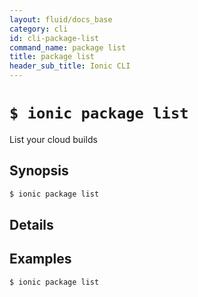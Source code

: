 ```yaml
---
layout: fluid/docs_base
category: cli
id: cli-package-list
command_name: package list
title: package list
header_sub_title: Ionic CLI
---
```


# `$ ionic package list`

List your cloud builds
## Synopsis

```bash
$ ionic package list 
```
  
## Details







## Examples

```bash
$ ionic package list 
```
